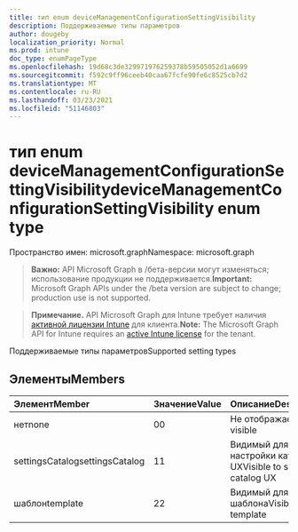 ```yaml
---
title: тип enum deviceManagementConfigurationSettingVisibility
description: Поддерживаемые типы параметров
author: dougeby
localization_priority: Normal
ms.prod: intune
doc_type: enumPageType
ms.openlocfilehash: 19d68c3de329971976259378b59505052d1a6699
ms.sourcegitcommit: f592c9ff96ceeb40caa67fcfe90fe6c8525cb7d2
ms.translationtype: MT
ms.contentlocale: ru-RU
ms.lasthandoff: 03/23/2021
ms.locfileid: "51146803"
---
```

# <a name="devicemanagementconfigurationsettingvisibility-enum-type"></a><span data-ttu-id="2942c-103">тип enum deviceManagementConfigurationSettingVisibility</span><span class="sxs-lookup"><span data-stu-id="2942c-103">deviceManagementConfigurationSettingVisibility enum type</span></span>

<span data-ttu-id="2942c-104">Пространство имен: microsoft.graph</span><span class="sxs-lookup"><span data-stu-id="2942c-104">Namespace: microsoft.graph</span></span>

> <span data-ttu-id="2942c-105">**Важно:** API Microsoft Graph в /бета-версии могут изменяться; использование продукции не поддерживается.</span><span class="sxs-lookup"><span data-stu-id="2942c-105">**Important:** Microsoft Graph APIs under the /beta version are subject to change; production use is not supported.</span></span>

> <span data-ttu-id="2942c-106">**Примечание.** API Microsoft Graph для Intune требует наличия [активной лицензии Intune](https://go.microsoft.com/fwlink/?linkid=839381) для клиента.</span><span class="sxs-lookup"><span data-stu-id="2942c-106">**Note:** The Microsoft Graph API for Intune requires an [active Intune license](https://go.microsoft.com/fwlink/?linkid=839381) for the tenant.</span></span>

<span data-ttu-id="2942c-107">Поддерживаемые типы параметров</span><span class="sxs-lookup"><span data-stu-id="2942c-107">Supported setting types</span></span>

## <a name="members"></a><span data-ttu-id="2942c-108">Элементы</span><span class="sxs-lookup"><span data-stu-id="2942c-108">Members</span></span>
|<span data-ttu-id="2942c-109">Элемент</span><span class="sxs-lookup"><span data-stu-id="2942c-109">Member</span></span>|<span data-ttu-id="2942c-110">Значение</span><span class="sxs-lookup"><span data-stu-id="2942c-110">Value</span></span>|<span data-ttu-id="2942c-111">Описание</span><span class="sxs-lookup"><span data-stu-id="2942c-111">Description</span></span>|
|:---|:---|:---|
|<span data-ttu-id="2942c-112">нет</span><span class="sxs-lookup"><span data-stu-id="2942c-112">none</span></span>|<span data-ttu-id="2942c-113">0</span><span class="sxs-lookup"><span data-stu-id="2942c-113">0</span></span>|<span data-ttu-id="2942c-114">Не отображается</span><span class="sxs-lookup"><span data-stu-id="2942c-114">Not visible</span></span>|
|<span data-ttu-id="2942c-115">settingsCatalog</span><span class="sxs-lookup"><span data-stu-id="2942c-115">settingsCatalog</span></span>|<span data-ttu-id="2942c-116">1</span><span class="sxs-lookup"><span data-stu-id="2942c-116">1</span></span>|<span data-ttu-id="2942c-117">Видимый для настройки каталога UX</span><span class="sxs-lookup"><span data-stu-id="2942c-117">Visible to setting catalog UX</span></span>|
|<span data-ttu-id="2942c-118">шаблон</span><span class="sxs-lookup"><span data-stu-id="2942c-118">template</span></span>|<span data-ttu-id="2942c-119">2</span><span class="sxs-lookup"><span data-stu-id="2942c-119">2</span></span>|<span data-ttu-id="2942c-120">Видимый для шаблона</span><span class="sxs-lookup"><span data-stu-id="2942c-120">Visible to template</span></span>|




